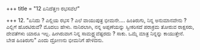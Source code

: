 +++
title = "12 ಏನಿದೆತ್ತಣ ರಭಸವೆಲೆ"

+++
12. "ಏನಿದು ? ಎಲ್ಲಿಯ ರಭಸ ? ಎಲೆ ವಾಯುಪುತ್ರ ಭೀಮನೇ.... ಹಿಂತಿರುಗು, ನಿನ್ನ ಅನುಮಾನವೇನು ? ಎಲ್ಲಿಗೆ ಹೊರಟಿರುವೆ? ಮೊದಲು ಹೇಳು. ನಾನಿರಲಾಗಿ, ನನ್ನ ಅಪ್ಪಣೆಯನ್ನು ಸ್ವೀಕರಿಸದೆ ಪರಾಕ್ರಮ ತೋರುವ ರಾಕ್ಷಸರು, ದೇವತೆಗಳು ಯಾರೂ ಇಲ್ಲ. ಹೀಗಿರುವಾಗ ನಿನ್ನ ಸಾಮಥ್ರ್ಯವೆಷ್ಟರದು ? ಸಾಕು. ಒಮ್ಮೆ ಮಾತ್ರ ನಿನ್ನನ್ನು ಕಾಯುತ್ತೇನೆ. ಬೇಡ ಹಿಂತಿರುಗು" ಎಂದು ದ್ರೋಣನು ಭೀಮನಿಗೆ ಹೇಳಿದನು.